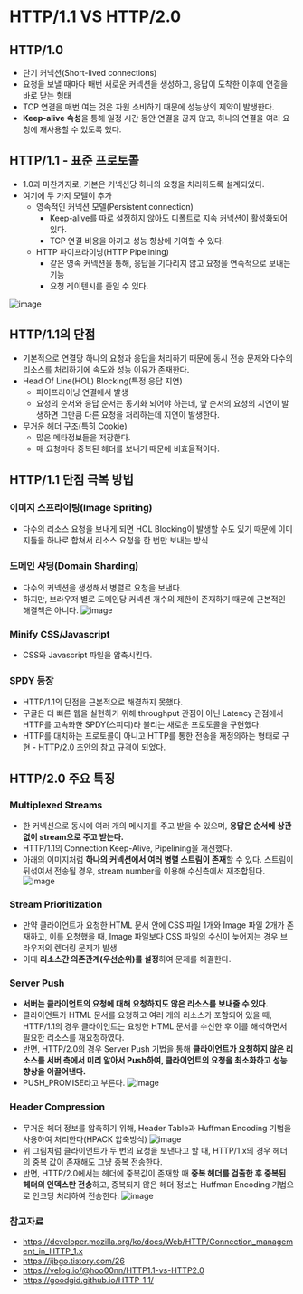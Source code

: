 # HTTP/1.1 VS HTTP/2.0

## HTTP/1.0

- 단기 커넥션(Short-lived connections)
- 요청을 보낼 때마다 매번 새로운 커넥션을 생성하고, 응답이 도착한 이후에 연결을 바로 닫는 형태
- TCP 연결을 매번 여는 것은 자원 소비하기 때문에 성능상의 제약이 발생한다.
- **Keep-alive 속성**을 통해 일정 시간 동안 연결을 끊지 않고, 하나의 연결을 여러 요청에 재사용할 수 있도록 했다.

## HTTP/1.1 - 표준 프로토콜

- 1.0과 마찬가지로, 기본은 커넥션당 하나의 요청을 처리하도록 설계되었다.
- 여기에 두 가지 모델이 추가
  - 영속적인 커넥션 모델(Persistent connection)
    - Keep-alive를 따로 설정하지 않아도 디폴트로 지속 커넥션이 활성화되어있다.
    - TCP 연결 비용을 아끼고 성능 향상에 기여할 수 있다.
  - HTTP 파이프라이닝(HTTP Pipelining)
    - 같은 영속 커넥션을 통해, 응답을 기다리지 않고 요청을 연속적으로 보내는 기능
    - 요청 레이텐시를 줄일 수 있다.

![image](https://user-images.githubusercontent.com/47625368/121848424-f5b92380-cd24-11eb-8667-522351b59bfe.png)

## HTTP/1.1의 단점

- 기본적으로 연결당 하나의 요청과 응답을 처리하기 때문에 동시 전송 문제와 다수의 리소스를 처리하기에 속도와 성능 이유가 존재한다.
- Head Of Line(HOL) Blocking(특정 응답 지연)
  - 파이프라이닝 연결에서 발생
  - 요청의 순서와 응답 순서는 동기화 되어야 하는데, 앞 순서의 요청의 지연이 발생하면 그만큼 다른 요청을 처리하는데 지연이 발생한다.
- 무거운 헤더 구조(특히 Cookie)
  - 많은 메타정보들을 저장한다.
  - 매 요청마다 중복된 헤더를 보내기 때문에 비효율적이다.

## HTTP/1.1 단점 극복 방법

### 이미지 스프라이팅(Image Spriting)

- 다수의 리소스 요청을 보내게 되면 HOL Blocking이 발생할 수도 있기 때문에 이미지들을 하나로 합쳐서 리소스 요청을 한 번만 보내는 방식

### 도메인 샤딩(Domain Sharding)

- 다수의 커넥션을 생성해서 병렬로 요청을 보낸다.
- 하지만, 브라우저 별로 도메인당 커넥션 개수의 제한이 존재하기 때문에 근본적인 해결책은 아니다.
  ![image](https://user-images.githubusercontent.com/47625368/121849989-11bdc480-cd27-11eb-900a-7f5e8bd72549.png)

### Minify CSS/Javascript

- CSS와 Javascript 파일을 압축시킨다.

### SPDY 등장

- HTTP/1.1의 단점을 근본적으로 해결하지 못했다.
- 구글은 더 빠른 웹을 실현하기 위해 throughput 관점이 아닌 Latency 관점에서 HTTP를 고속화한 SPDY(스피디)라 불리는 새로운 프로토콜을 구현했다.
- HTTP를 대치하는 프로토콜이 아니고 HTTP를 통한 전송을 재정의하는 형태로 구현 - HTTP/2.0 초안의 참고 규격이 되었다.

## HTTP/2.0 주요 특징

### Multiplexed Streams

- 한 커넥션으로 동시에 여러 개의 메시지를 주고 받을 수 있으며, **응답은 순서에 상관없이 stream으로 주고 받는다.**
- HTTP/1.1의 Connection Keep-Alive, Pipelining을 개선했다.
- 아래의 이미지처럼 **하나의 커넥션에서 여러 병렬 스트림이 존재**할 수 있다. 스트림이 뒤섞여서 전송될 경우, stream number을 이용해 수신측에서 재조합된다.
  ![image](https://user-images.githubusercontent.com/47625368/121850494-d2dc3e80-cd27-11eb-9b5e-9a600b32eb02.png)

### Stream Prioritization

- 만약 클라이언트가 요청한 HTML 문서 안에 CSS 파일 1개와 Image 파일 2개가 존재하고, 이를 요청했을 때, Image 파일보다 CSS 파일의 수신이 늦어지는 경우 브라우저의 렌더링 문제가 발생
- 이때 **리소스간 의존관계(우선순위)를 설정**하여 문제를 해결한다.

### Server Push

- **서버는 클라이언트의 요청에 대해 요청하지도 않은 리소스를 보내줄 수 있다.**
- 클라이언트가 HTML 문서를 요청하고 여러 개의 리소스가 포함되어 있을 때, HTTP/1.1의 경우 클라이언트는 요청한 HTML 문서를 수신한 후 이를 해석하면서 필요한 리소스를 재요청하였다.
- 반면, HTTP/2.0의 경우 Server Push 기법을 통해 **클라이언트가 요청하지 않은 리소스를 서버 측에서 미리 알아서 Push하여, 클라이언트의 요청을 최소화하고 성능 향상을 이끌어낸다.**
- PUSH_PROMISE라고 부른다.
  ![image](https://user-images.githubusercontent.com/47625368/121851075-a83eb580-cd28-11eb-97ac-f4e2505c15ee.png)

### Header Compression

- 무거운 헤더 정보를 압축하기 위해, Header Table과 Huffman Encoding 기법을 사용하여 처리한다(HPACK 압축방식)
  ![image](https://user-images.githubusercontent.com/47625368/121851319-ecca5100-cd28-11eb-8180-38f3b60293ab.png)
- 위 그림처럼 클라이언트가 두 번의 요청을 보낸다고 할 때, HTTP/1.x의 경우 헤더의 중복 값이 존재해도 그냥 중복 전송한다.
- 반면, HTTP/2.0에서는 헤더에 중복값이 존재할 때 **중복 헤더를 검출한 후 중복된 헤더의 인덱스만 전송**하고, 중복되지 않은 헤더 정보는 Huffman Encoding 기법으로 인코딩 처리하여 전송한다.
  ![image](https://user-images.githubusercontent.com/47625368/121851550-3dda4500-cd29-11eb-9c20-7964be93b940.png)

### 참고자료

- https://developer.mozilla.org/ko/docs/Web/HTTP/Connection_management_in_HTTP_1.x
- https://ijbgo.tistory.com/26
- https://velog.io/@hoo00nn/HTTP1.1-vs-HTTP2.0
- https://goodgid.github.io/HTTP-1.1/
